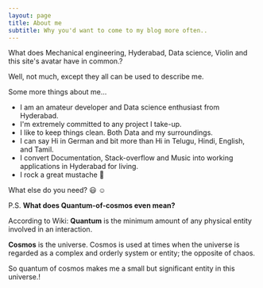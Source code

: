 ```yaml
---
layout: page
title: About me
subtitle: Why you'd want to come to my blog more often..
---
```


What does Mechanical engineering, Hyderabad, Data science, Violin and this site's avatar have in common.?

Well, not much, except they all can be used to describe me.

Some more things about me...

- I am an amateur developer and Data science enthusiast from Hyderabad.
- I'm extremely committed to any project I take-up.
- I like to keep things clean. Both Data and my surroundings.
- I can say Hi in German and bit more than Hi in Telugu, Hindi, English, and Tamil.
- I convert Documentation, Stack-overflow and Music into working applications in Hyderabad for living.
- I rock a great mustache  :man:


What else do you need? :smiley: :relaxed:

P.S. **What does Quantum-of-cosmos even mean?**

According to Wiki:
**Quantum** is the minimum amount of any physical entity involved in an interaction.

**Cosmos** is the universe. Cosmos is used at times when the universe is regarded as a complex and orderly system or entity; the opposite of chaos.

So quantum of cosmos makes me a small but significant entity in this universe.!
<!-- TODO D3 about abiliies  -->
